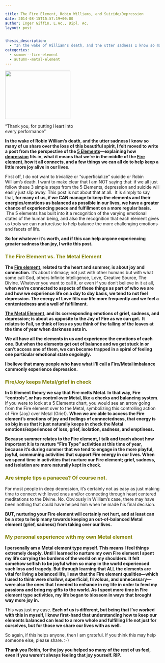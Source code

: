 ```yaml
---

title: The Fire Element, Robin Williams, and Suicide/Depression
date: 2014-08-15T15:57:19+00:00
author: Inger Giffin, L.Ac., Dipl. Ac.
layout: post


thesis_description:
  - "In the wake of William's death, and the utter sadness I know so many of us share over the loss of this beautiful spirit, I felt moved to write a post from the perspective of the 5 Elements---explaining how depression fits in, what it means that we're in the middle of the Fire element, how it all connects, and a few things we can all do to help keep a little more joy alive in our lives."
categories:
  - summer--fire-element
  - autumn--metal-element
---
```

<div id="attachment_2397" style="width: 222px" class="wp-caption alignleft">
  <a href="http://www.wisdomwaysacupuncture.com/wp-content/uploads/2014/08/robin-williams.jpg"><img class=" wp-image-2397 " src="http://www.wisdomwaysacupuncture.com/wp-content/uploads/2014/08/robin-williams-150x105.jpg" alt="" width="212" height="157" /></a>
  
  <p class="wp-caption-text">
    &#8220;Thank you, for putting Heart into every performance&#8221;
  </p>
</div>

**In the wake of Robin William&#8217;s death, and the utter sadness I know so many of us share over the loss of this beautiful spirit, I felt moved to write a post from the perspective of the [5 Elements](http://www.wisdomwaysacupuncture.com/2014/02/27/overview-5-elements-acupuncture-theory/)&#8212;explaining how [depression](http://www.wisdomwaysacupuncture.com/2012/03/29/acupuncture-helps-depression/) fits in, what it means that we&#8217;re in the middle of the [Fire element](http://www.wisdomwaysacupuncture.com/2017/05/23/into-the-fire-we-go-more-tips-from-an-acupuncturist-for-staying-balanced-in-summer/), how it all connects, and a few things we can all do to help keep a little more joy alive in our lives.**

First off, I do not want to trivialize or &#8220;superficialize&#8221; suicide or Robin William&#8217;s death. I want to make clear that I am NOT saying that: if we all just follow these 3 simple steps from the 5 Elements, depression and suicide will easily just slip away. This post is not about that at all.  It is simply to say that, **for many of us, if we CAN manage to keep the elements and their energies/emotions as balanced as possible in our lives, we have a greater chance of experiencing peace and fulfillment on a more regular basis.**  The 5 elements has built into it a recognition of the varying emotional states of the human being, and also the recognition that each element gives us tools we can nurture/use to help balance the more challenging emotions and facets of life.

**So for whatever it&#8217;s worth, and if this can help anyone experiencing greater sadness than joy, I write this post.**

### <span style="color: #808000;">The Fire Element vs. The Metal Element</span>

**The [Fire element](http://www.wisdomwaysacupuncture.com/2017/07/07/latest-5-element-video-fire-season-released/), related to the heart and summer, is about joy and connection.** It&#8217;s about intimacy; not just with other humans but with what some call God, others Infinite Intelligence, Love, Creative Source, The Divine. Whatever you want to call it, or even if you don&#8217;t believe in it at all, **when we&#8217;re connected to aspects of these things as part of who we are and how we experience life on a day to day basis, we tend to not feel depression. The energy of Love fills our life more frequently and we feel a contentedness and a well of fulfillment.**

**[The Metal Element](http://www.wisdomwaysacupuncture.com/2016/11/05/metal-season-the-time-for-learning-about-letting-go-but-that-whats-of-value-remains/), and its corresponding emotions of grief, sadness, and depression; is about as opposite to the Joy of Fire as we can get.  It relates to Fall, so think of loss as you think of the falling of the leaves at the time of year when darkness sets in.**

**We all have all the elements in us and experience the emotions of each one. But when the elements get out of balance and we get stuck in or can&#8217;t access one of them, we can become trapped in a spiral of feeling one particular emotional state ongoingly.**

**I believe that many people who have what I&#8217;ll call a Fire/Metal imbalance commonly experience depression.**

### <span style="color: #808000;">Fire/Joy keeps Metal/grief in check</span>

**In 5 Element theory we say that Fire melts Metal. In that way, Fire &#8220;controls&#8221;, or has control over Metal, like a checks and balancing system.** If you were to look at a 5 Elements chart, you would see an arrow going from the Fire element over to the Metal, symbolizing this controlling action of Fire (Joy) over Metal (Grief). **When we are able to access the Fire element&#8217;s emotions of joy and feelings of connectedness, that energy is so big in us that it just naturally keeps in check the Metal emotions/experiences of loss, grief, isolation, sadness, and emptiness.**

**Because summer relates to the Fire element, I talk and teach about how important it is to nurture &#8220;Fire Type&#8221; activities at this time of year, because it&#8217;s during summer that we tend to engage in the more playful, joyful, communing activities that support Fire energy in our lives. When we spend time in activities that nurture our Fire element; grief, sadness, and isolation are more naturally kept in check.**

### <span style="color: #808000;">Are simple tips a panacea? Of course not.</span>

For most people in deep depression, it&#8217;s certainly not as easy as just making time to connect with loved ones and/or connecting through heart centered meditations to the Divine. No. Obviously in William&#8217;s case, there may have been nothing that could have helped him when he made his final decision.

**BUT, nurturing your Fire element will certainly not hurt, and at least can be a step to help many towards keeping an out-of-balanced Metal element (grief, sadness) from taking over our lives.**

### <span style="color: #808000;">My personal experience with my own Metal element</span>

**I personally am a Metal element type myself. This means I feel things extremely deeply. Until I learned to nurture my own Fire element I spent my life carrying the burdens of the world on my shoulders. It felt somehow selfish to be joyful when so many in the world experienced such loss and tragedy. But through learning that ALL the elements are vital for living a balanced life, I saw that the Fire element qualities&#8212;which I used to think were shallow, superficial, frivolous, and unnecessary&#8212;were also the ones that I needed to enhance in my life in order to feed my passions and bring my gifts to the world. As I spent more time in Fire element type activities, my life began to blossom in ways that brought way more joy in.**

This was just my case. **Each of us is different, but being that I&#8217;ve worked with this in myself, I know first-hand that understanding how to keep our elements balanced can lead to a more whole and fulfilling life not just for ourselves, but for those we share our lives with as well.**

So again, if this helps anyone, then I am grateful. If you think this may help someone else, please share. :-)

**Thank you Robin, for the joy you helped so many of the rest of us feel, even if you weren&#8217;t always feeling that joy yourself. RIP.**